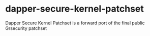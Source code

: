# dapper-secure-kernel-patchset
Dapper Secure Kernel Patchset is a forward port of the final public Grsecurity patchset

